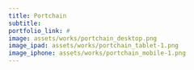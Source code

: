 ```yaml
---
title: Portchain
subtitle: 
portfolio_link: #
image: assets/works/portchain_desktop.png
image_ipad: assets/works/portchain_tablet-1.png
image_iphone: assets/works/portchain_mobile-1.png
---
```


